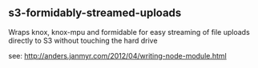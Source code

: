 ## s3-formidably-streamed-uploads
Wraps knox, knox-mpu and formidable for easy streaming of file uploads directly to S3 without touching the hard drive

see: http://anders.janmyr.com/2012/04/writing-node-module.html